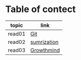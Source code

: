 

# Table of contect

| topic      | link |
| ----------- | ----------- |
| read01  |     [Git](https://samahhamed227.github.io/Git.md/)  |
| read02  | [sumrization](https://github.com/samahhamed227/Summarization.md.git)        |
| read03  | [Growthmind](https://github.com/samahhamed227/reading-notes.git)        |

